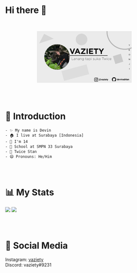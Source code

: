 # Hi there 👋
<br>
<p align="center">
<img width="60%" src="https://raw.githubusercontent.com/devinadrian/devinadrian/main/20220705_222839.jpg" />
</p>
<br><br>

# 📃 Introduction
```
- ✨ My name is Devin
- 🏠 I live at Surabaya [Indonesia]
- 👀 I'm 14
- 🔭 School at SMPN 33 Surabaya
- 🎎 Twice Stan
- 😄 Pronouns: He/Him
```
<br><br>
# 📊 My Stats
<img height="180em" src="https://github-readme-stats.vercel.app/api?username=devinadrian&show_icons=true&hide_border=true&&count_private=true&include_all_commits=true" />
<img height="180em" src="https://github-readme-stats.vercel.app/api/top-langs/?username=devinadrian&count_private=true&layout=compact" />

<br><br>

# 🔗 Social Media
Instagram: [vaziety](https://www.instagram.com/vaziety)
<br>
Discord: vaziety#9231
